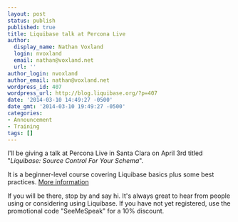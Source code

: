 ```yaml
---
layout: post
status: publish
published: true
title: Liquibase talk at Percona Live
author:
  display_name: Nathan Voxland
  login: nvoxland
  email: nathan@voxland.net
  url: ''
author_login: nvoxland
author_email: nathan@voxland.net
wordpress_id: 407
wordpress_url: http://blog.liquibase.org/?p=407
date: '2014-03-10 14:49:27 -0500'
date_gmt: '2014-03-10 19:49:27 -0500'
categories:
- Announcement
- Training
tags: []
---
```



I'll be giving a talk at Percona Live in Santa Clara on April 3rd titled "*Liquibase: Source Control For Your Schema*".


It is a beginner-level course covering Liquibase basics plus some best practices. <a href="https://www.percona.com/live/mysql-conference-2014/sessions/liquibase-source-control-your-schema">More information</a>


If you will be there, stop by and say hi. It's always great to hear from people using or considering using Liquibase. If you have not yet registered, use the promotional code "SeeMeSpeak" for a 10% discount.
